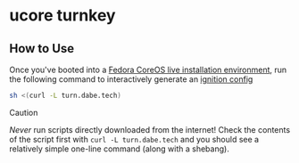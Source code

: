 # ucore turnkey

## How to Use

Once you've booted into a [Fedora CoreOS live installation environment](https://docs.fedoraproject.org/en-US/fedora-coreos/bare-metal/#_installing_from_live_iso), run the following command to interactively generate an [ignition config](https://docs.fedoraproject.org/en-US/fedora-coreos/producing-ign/)

```sh
sh <(curl -L turn.dabe.tech)
```

> [!CAUTION]
> *Never* run scripts directly downloaded from the internet! Check the contents of the script first with `curl -L turn.dabe.tech` and you should see a relatively simple one-line command (along with a shebang).
